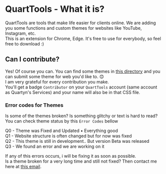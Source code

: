 # QuartTools - What it is?
QuartTools are tools that make life easier for clients online. We are adding you some functions and custom themes for websites like YouTube, Instagram, etc.  
This is an extension for Chrome, Edge. It's free to use for everybody, so feel free to download :)

## Can I contribute?
Yes! Of course you can. You can find some themes in [this directory](/design/themes/) and you can submit some theme for web you'd like to. 😊  
I am very grateful for every contribution you make.  
You'll get a badge `Contributor` on your `QuartTools` account (same account as Quartyn's Services) and your name will also be in that CSS file.

### Error codes for Themes
Is some of the themes broken? Is something glitchy or text is hard to read?  
You can check theme status by this `Error Codes` bellow  

Q0 - Theme was Fixed and Updated • Everything good  
Q1 - Website structure is often changed but for now was fixed  
Q2 - This theme is still in development.. But version Beta was released  
Q3 - We found an error and we are working on it  

If any of this errors occurs, i will be fixing it as soon as possible.  
Is a theme broken for a very long time and still not fixed? Then contact me here at [this email](mailto:quartyn.business@gmail.com).
